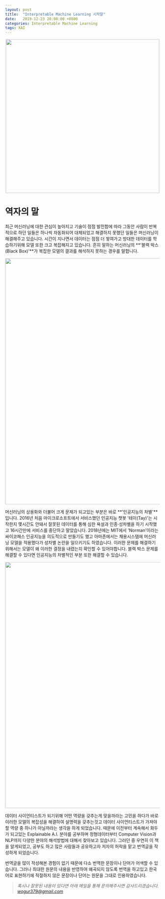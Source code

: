 ```yaml
---
layout: post
title:  "Interpretable Machine Learning 시작말"
date:   2019-12-23 20:08:00 +0800
categories: Interpretable Machine Learning
tags: XAI
---
```



<p align="center">
    <img src='https://drive.google.com/uc?id=18ff1TLXk9bxrKAB9Q_Yrze9xbMru3vOQ' width=500/>
</p>

# 역자의 말

최근 머신러닝에 대한 관심이 높아지고 기술이 점점 발전함에 따라 그동안 사람이 반복적으로 하던 일들은 하나씩 자동화되어 대체되었고 해결하지 못했던 일들은 머신러닝이 해결해주고 있습니다. 시간이 지나면서 데이터는 점점 더 쌓여가고 방대한 데이터를 학습하기위해 모델 또한 크고 복잡해지고 있습니다. 흔히 말하는 머신러닝의 **'블랙 박스(Black Box)'**가 복잡한 모델의 결과를 해석하지 못하는 경우를 말합니다.

<p align="center">
    <img src='https://drive.google.com/uc?id=1VBxv6TUAEw_l73SEbsim71LxFo3n0PoF' width=800/>
</p>

머신러닝의 상용화와 더불어 크게 문제가 되고있는 부분은 바로 **'인공지능의 차별'**입니다. 2016년 처음 마이크로소프트에서 서비스했던 인공지능 챗봇 '테이(Tay)'는 시작한지 몇시간도 안돼서 잘못된 데이터를 통해 심한 욕설과 인종·성차별을 하기 시작했고 16시간만에 서비스를 중단하고 말았습니다. 2018년에는 MIT에서 'Norman'이라는 싸이코패스 인공지능을 의도적으로 만들기도 했고 아마존에서는 채용시스템에 머신러닝 모델을 적용했다가 성차별 논란을 일으키기도 하였습니다. 이러한 문제를 해결하기 위해서는 모델이 왜 이러한 결정을 내렸는지 확인할 수 있어야합니다. 블랙 박스 문제를 해결할 수 있다면 인공지능의 차별적인 부분 또한 해결할 수 있습니다.

<p align="center">
    <img src='https://drive.google.com/uc?id=1qqUIwsG5ZP8dOFXTNvLQ87LcDVswXbua' width=800/>
</p>

데이터 사이언티스트가 되기위해 어떤 역량을 갖추는게 맞을까라는 고민을 하다가 바로 이러한 모델의 복잡성을 해결하여 설명력을 갖추는것고 데이터 사이언티스트가 가져야할 역량 중 하나가 아닐까라는 생각을 하게 되었습니다. 때문에 이전부터 계속해서 화두가 되고있는 Explainable A.I. 분야를 공부하며 정형데이터부터 Computer Vision과 NLP까지 다양한 분야의 해석방법에 대해서 찾아보고 있습니다. 그러던 중 우연히 이 책을 알게되었고, 공부도 하고 많은 사람들과 공유하고자 저자의 허락을 맡고 번역글을 작성하게 되었습니다. 

번역글을 많이 작성해본 경험이 없기 때문에 다소 번역한 문장이나 단어가 어색할 수 있습니다. 그러나 최대한 원문의 내용을 반영하여 왜곡되지 않도록 번역을 하고있고 한국어로 표현하기에 적절하지 않은 문장이나 단어는 원문을 그대로 인용하였습니다. 

> *혹시나 잘못된 내용이 있다면 아래 메일을 통해 문의해주시면 감사드리겠습니다.*
[*wogur379@gmail.com*](mailto:wogur379@gmail.com)